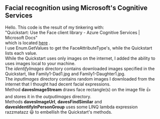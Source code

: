 ## Facial recognition using Microsoft's Cognitive Services
Hello.  This code is the result of my tinkering with:  
"Quickstart: Use the Face client library - Azure Cognitive Services | Microsoft Docs"  
which is located [here](https://docs.microsoft.com/en-us/azure/cognitive-services/Face/Quickstarts/client-libraries?pivots=programming-language-csharp&tabs=visual-studio)
.<br/>I use Enum.GetValues to get the FaceAttributeType's, while the Quickstart lists each value.<br/>
While the Quickstart uses only images on the internet, I added the ability to uses images local to your machine.<br/>
The _identifyImages_ directory contains downloaded images specified in the Quickstart, like Family1-Dad1.jpg and Family1-Daughter1.jpg.<br/>
The *inputImages* directory contains random images I downloaded from the internet that I thought had decent facial expressions.<br/>
Method **davesImageStream** draws face rectangle(s) on the image file :thumbsup: and stores it in the _outputImages_ directory.<br/>
Methods **davesImageUrl**, **davesFindSimilar** and **davesIdentifyInPersonGroup** uses some LINQ lambda expression razzmatazz :smiley: to embellish the Quickstart's methods. 


